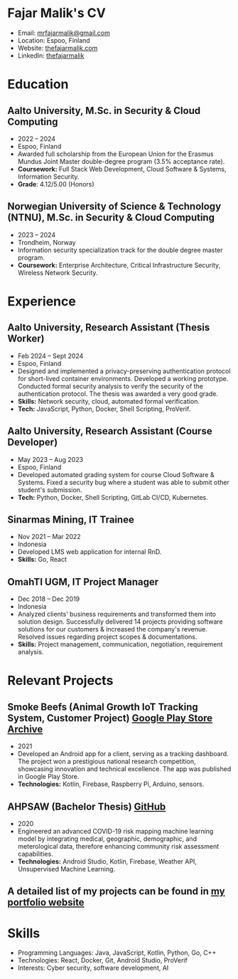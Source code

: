 # Fajar Malik's CV

- Email: [mrfajarmalik@gmail.com](mailto:mrfajarmalik@gmail.com)
- Location: Espoo, Finland
- Website: [thefajarmalik.com](https://thefajarmalik.com/)
- LinkedIn: [thefajarmalik](https://linkedin.com/in/thefajarmalik)


# Education

## Aalto University, M.Sc. in Security & Cloud Computing

- 2022 – 2024
- Espoo, Finland
- Awarded full scholarship from the European Union for the Erasmus Mundus Joint Master double-degree program (3.5% acceptance rate).
- **Coursework:** Full Stack Web Development, Cloud Software & Systems, Information Security.
- **Grade**: 4.12/5.00 (Honors)

## Norwegian University of Science & Technology (NTNU), M.Sc. in Security & Cloud Computing

- 2023 – 2024
- Trondheim, Norway
- Information security specialization track for the double degree master program.
- **Coursework:** Enterprise Architecture, Critical Infrastructure Security, Wireless Network Security.

# Experience

## Aalto University, Research Assistant (Thesis Worker)

- Feb 2024 – Sept 2024
- Espoo, Finland
- Designed and implemented a privacy-preserving authentication protocol for short-lived container environments. Developed a working prototype. Conducted formal security analysis to verify the security of the authentication protocol. The thesis was awarded a very good grade.
- **Skills:** Network security, cloud, automated formal verification.
- **Tech:** JavaScript, Python, Docker, Shell Scripting, ProVerif.

## Aalto University, Research Assistant (Course Developer)

- May 2023 – Aug 2023
- Espoo, Finland
- Developed automated grading system for course Cloud Software & Systems. Fixed a security bug where a student was able to submit other student's submission.
- **Tech:** Python, Docker, Shell Scripting, GitLab CI/CD, Kubernetes.

## Sinarmas Mining, IT Trainee

- Nov 2021 – Mar 2022
- Indonesia
- Developed LMS web application for internal RnD.
- **Skills:** Go, React

## OmahTI UGM, IT Project Manager

- Dec 2018 – Dec 2019
- Indonesia
- Analyzed clients' business requirements and transformed them into solution design. Successfully delivered 14 projects providing software solutions for our customers & increased the company's revenue. Resolved issues regarding project scopes & documentations.
- **Skills:** Project management, communication, negotiation, requirement analysis.

# Relevant Projects

## Smoke Beefs (Animal Growth IoT Tracking System, Customer Project) [Google Play Store Archive](https://apkpure.com/smoke-beefs/com.thefajarmalik.smokebeefs)

- 2021
- Developed an Android app for a client, serving as a tracking dashboard. The project won a prestigious national research competition, showcasing innovation and technical excellence. The app was published in Google Play Store.
- **Technologies:** Kotlin, Firebase, Raspberry Pi, Arduino, sensors.

## AHPSAW (Bachelor Thesis) [GitHub](https://github.com/thefajarmalik/AHPSAW)

- 2020
- Engineered an advanced COVID-19 risk mapping machine learning model by integrating medical, geographic, demographic, and meterological data, therefore enhancing community risk assessment capabilities.
- **Technologies:** Android Studio, Kotlin, Firebase, Weather API, Unsupervised Machine Learning.

## A detailed list of my projects can be found in [my portfolio website](https://thefajarmalik.com/portfolio)


# Skills

- Programming Languages: Java, JavaScript, Kotlin, Python, Go, C++
- Technologies: React, Docker, Git, Android Studio, ProVerif
- Interests: Cyber security, software development, AI
